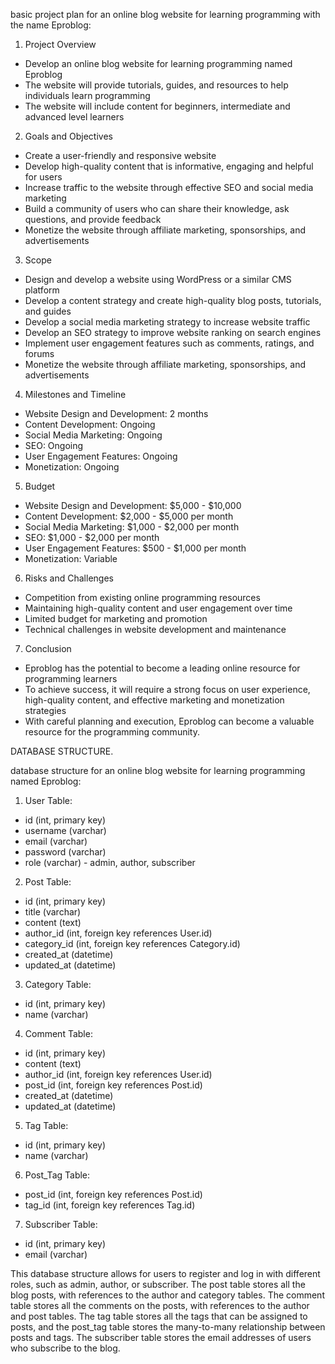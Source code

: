  basic project plan for an online blog website for learning programming with the name Eproblog:

1. Project Overview
- Develop an online blog website for learning programming named Eproblog
- The website will provide tutorials, guides, and resources to help individuals learn programming
- The website will include content for beginners, intermediate and advanced level learners

2. Goals and Objectives
- Create a user-friendly and responsive website
- Develop high-quality content that is informative, engaging and helpful for users
- Increase traffic to the website through effective SEO and social media marketing
- Build a community of users who can share their knowledge, ask questions, and provide feedback
- Monetize the website through affiliate marketing, sponsorships, and advertisements

3. Scope
- Design and develop a website using WordPress or a similar CMS platform
- Develop a content strategy and create high-quality blog posts, tutorials, and guides
- Develop a social media marketing strategy to increase website traffic
- Develop an SEO strategy to improve website ranking on search engines
- Implement user engagement features such as comments, ratings, and forums
- Monetize the website through affiliate marketing, sponsorships, and advertisements

4. Milestones and Timeline
- Website Design and Development: 2 months
- Content Development: Ongoing
- Social Media Marketing: Ongoing
- SEO: Ongoing
- User Engagement Features: Ongoing
- Monetization: Ongoing

5. Budget
- Website Design and Development: $5,000 - $10,000
- Content Development: $2,000 - $5,000 per month
- Social Media Marketing: $1,000 - $2,000 per month
- SEO: $1,000 - $2,000 per month
- User Engagement Features: $500 - $1,000 per month
- Monetization: Variable

6. Risks and Challenges
- Competition from existing online programming resources
- Maintaining high-quality content and user engagement over time
- Limited budget for marketing and promotion
- Technical challenges in website development and maintenance

7. Conclusion
- Eproblog has the potential to become a leading online resource for programming learners
- To achieve success, it will require a strong focus on user experience, high-quality content, and effective marketing and monetization strategies
- With careful planning and execution, Eproblog can become a valuable resource for the programming community.

DATABASE STRUCTURE.

database structure for an online blog website for learning programming named Eproblog:

1. User Table:
- id (int, primary key)
- username (varchar)
- email (varchar)
- password (varchar)
- role (varchar) - admin, author, subscriber

2. Post Table:
- id (int, primary key)
- title (varchar)
- content (text)
- author_id (int, foreign key references User.id)
- category_id (int, foreign key references Category.id)
- created_at (datetime)
- updated_at (datetime)

3. Category Table:
- id (int, primary key)
- name (varchar)

4. Comment Table:
- id (int, primary key)
- content (text)
- author_id (int, foreign key references User.id)
- post_id (int, foreign key references Post.id)
- created_at (datetime)
- updated_at (datetime)

5. Tag Table:
- id (int, primary key)
- name (varchar)

6. Post_Tag Table:
- post_id (int, foreign key references Post.id)
- tag_id (int, foreign key references Tag.id)

7. Subscriber Table:
- id (int, primary key)
- email (varchar)

This database structure allows for users to register and log in with different roles, such as admin, author, or subscriber. The post table stores all the blog posts, with references to the author and category tables. The comment table stores all the comments on the posts, with references to the author and post tables. The tag table stores all the tags that can be assigned to posts, and the post_tag table stores the many-to-many relationship between posts and tags. The subscriber table stores the email addresses of users who subscribe to the blog.